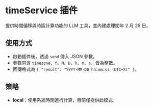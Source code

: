 # timeService 插件

提供時間偏移與時區計算功能的 LLM 工具，並內建處理閏年 2 月 29 日。

## 使用方式
- 啟動插件後，透過 `send` 傳入 JSON 參數。
- 參數包含 `timezone`、`Y`、`M`、`D`、`h`、`m`、`s`，皆為整數。
- 回傳格式為 `{ "result": "YYYY-MM-DD hh:mm:ss (UTC+X)" }`。

## 策略
- **local**：使用系統時間進行計算，目前僅提供此模式。
